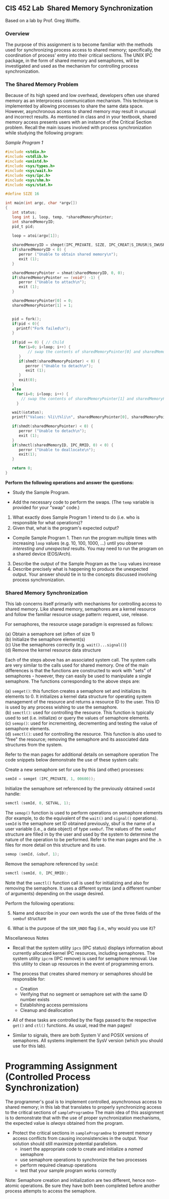 CIS 452 Lab  Shared Memory Synchronization
---------------------------------------------------

Based on a lab by Prof. Greg Wolffe.

### Overview

The purpose of this assignment is to become familiar with the methods used for synchronizing process access to shared memory; specifically, the coordination of process' entry into their critical sections. The UNIX IPC package, in the form of shared memory and semaphores, will be investigated and used as the mechanism for controlling process synchronization.  


### The Shared Memory Problem

Because of its high speed and low overhead,
developers often use shared memory as an interprocess communication mechanism.
This technique is implemented by allowing processes to share the same data
space. 
However, asynchronous access to shared memory may result in unusual and
incorrect results.
As mentioned in class and in your textbook,
shared memory access presents users with an instance of the Critical Section
problem.
Recall the main issues involved with process synchronization while studying the
following program:

*Sample Program 1*
 
```c
#include <stdio.h>
#include <stdlib.h>
#include <unistd.h>
#include <sys/types.h>
#include <sys/wait.h>
#include <sys/ipc.h>
#include <sys/shm.h>
#include <sys/stat.h>

#define SIZE 16

int main(int argc, char *argv[])
{
   int status;
   long int i, loop, temp, *sharedMemoryPointer;
   int sharedMemoryID;
   pid_t pid;
   
   loop = atoi(argv[1]);

   sharedMemoryID = shmget(IPC_PRIVATE, SIZE, IPC_CREAT|S_IRUSR|S_IWUSR);
   if(sharedMemoryID < 0) {
      perror ("Unable to obtain shared memory\n");
      exit (1);
   }

   sharedMemoryPointer = shmat(sharedMemoryID, 0, 0);
   if(sharedMemoryPointer == (void*) -1) {
      perror ("Unable to attach\n");
      exit (1);
   }

   sharedMemoryPointer[0] = 0;
   sharedMemoryPointer[1] = 1;


   pid = fork();
   if(pid < 0){
     printf("Fork failed\n");
   }
   
   if(pid == 0) { // Child
      for(i=0; i<loop; i++) {
          // swap the contents of sharedMemoryPointer[0] and sharedMemoryPointer[1]
      }
      if(shmdt(sharedMemoryPointer) < 0) {
         perror ("Unable to detach\n");
         exit (1);
      }
      exit(0);
   }
   else
     for(i=0; i<loop; i++) {
       // swap the contents of sharedMemoryPointer[1] and sharedMemoryPointer[0]
     }

   wait(&status);
   printf("Values: %li\t%li\n", sharedMemoryPointer[0], sharedMemoryPointer[1]);

   if(shmdt(sharedMemoryPointer) < 0) {
      perror ("Unable to detach\n");
      exit (1);
   }
   if(shmctl(sharedMemoryID, IPC_RMID, 0) < 0) {
      perror ("Unable to deallocate\n");
      exit(1);
   }

   return 0;
}

```

**Perform the following operations and answer the questions:**

* Study the Sample Program.

* Add the necessary code to perform the swaps. (The `temp` variable is provided for your "swap" code.)

1.  What exactly does Sample Program 1 intend to do
    (i.e. who is responsible for what operations)?
2.  Given that, what is the program's expected output?
    
    
* Compile Sample Program 1. Then run the program multiple times with increasing `loop` values
   (e.g. 10, 100, 1000, ...) until you observe *interesting and unexpected*
   results. You may need to run the program on a shared device (EOS/Arch).

3.  Describe the output of the Sample Program as the `loop` values increase
4.  Describe precisely what is happening to produce the unexpected output.  Your answer should tie in to the concepts discussed involving process synchronization. 

### Shared Memory Synchronization

This lab concerns itself primarily with mechanisms for controlling access to shared memory. Like shared memory, semaphores are a kernel resource and follow the familiar resource usage pattern: request, use, release.

For semaphores, the resource usage paradigm is expressed as follows:

(a) Obtain a semaphore set (often of size 1)<br>
(b) Initialize the semaphore element(s)<br> 
(c) Use the semaphores correctly (e.g. `wait()...signal()`)<br>
(d) Remove the kernel resource data structure<br>


Each of the steps above has an associated system call.  The system calls are very similar to the calls used for shared memory.  One of the main differences is that the functions are constructed to work with "sets" of semaphores - however, they can easily be used to manipulate a single semaphore.  The functions corresponding to the above steps are:

  (a) `semget()`:  this function creates a semaphore set and initializes its elements to 0.  It initializes a kernel data structure for operating system management of the resource and returns a resource ID to the user.  This ID is used by any process wishing to use the semaphore.<br> 
  (b)  `semctl()`:  used for controlling the resource.  This function is typically used to set (i.e. initialize) or query the values of semaphore elements.<br> 
  (c)  `semop()`:  used for incrementing, decrementing and testing the value of semaphore elements.<br> 
  (d) `semctl()`:  used for controlling the resource.  This function is also used to "free" the resource; removing the semaphore and its associated data structures from the system.

Refer to the man pages for additional details on semaphore operation
The code snippets below demonstrate the use of these system calls: 

Create a new semaphore set for use by this (and other) processes:

````c
semId = semget (IPC_PRIVATE, 1, 00600));
````

Initialize the semaphore set referenced by the previously obtained `semId` handle:

````c
semctl (semId, 0, SETVAL, 1);
````


The `semop()` function is used to perform operations on semaphore elements (for example, to do the equivalent of the `wait()` and `signal()` operations).  `semId` is the semaphore set ID obtained previously, sbuf is the name of a user variable (i.e., a data object) of type `sembuf`.  The values of the `sembuf` structure are filled in by the user and used by the system to determine the nature of the operation to be performed.  Refer to the man pages and the `.h` files for more detail on this structure and its use. 
 
````c
semop (semId, &sbuf, 1);
````

Remove the semaphore referenced by `semId`:

````c
semctl (semId, 0, IPC_RMID);
````

Note that the `semctl()` function call is used for initializing and also for removing the semaphore.  It uses a different syntax (and a different number of arguments) depending on the usage desired. 

Perform the following operations:

  5.	Name and describe in your own words the use of the three fields of the `sembuf` structure

  6.	What is the purpose of the `SEM_UNDO` flag (i.e., why would you use it)?
 
Miscellaneous Notes
*	Recall that the system utility `ipcs` (IPC status) displays information about currently allocated kernel IPC resources, including semaphores.  The system utility `ipcrm` (IPC remove) is used for semaphore removal.  Use this utility to clean up resources in the event of programming errors.

*	The process that creates shared memory or semaphores should be responsible for:
    * Creation
    * Verifying that no segment or semaphore set with the same ID number exists
    * Establishing access permissions
    * Cleanup and deallocation

* All of these tasks are controlled by the flags passed to the respective `get()` and `ctl()` functions.  As usual, read the man pages! 

* Similar to signals, there are both System V and POSIX versions of semaphores.  All systems implement the SysV version (which you should use for this lab).   


# Programming Assignment (Controlled Process Synchronization)

The programmer's goal is to implement controlled, asynchronous access to shared
memory;
in this lab that translates to properly synchronizing access to the critical
sections of `sampleProgramOne`
The main idea of this assignment is to demonstrate that with the use of proper
synchronization mechanisms,
the expected value is *always* obtained from the program.

* Protect the critical sections in `sampleProgramOne` to prevent memory access
conflicts from causing inconsistencies in the output.
Your solution should still maximize potential parallelism.
   * insert the appropriate code to create and initialize a *named* semaphore
   * use semaphore operations to synchronize the two processes
   * perform required cleanup operations
   * test that your sample program works correctly

Note:  Semaphore creation and initialization are two different, hence non-atomic operations.  Be sure they have both been completed before another process attempts to access the semaphore.
